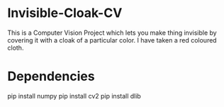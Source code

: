 # Invisible-Cloak-CV

This is a Computer Vision Project which lets you make thing invisible by covering it with a cloak of a particular color. I have taken a red coloured cloth.


# Dependencies

pip install numpy
pip install cv2
pip install dlib

